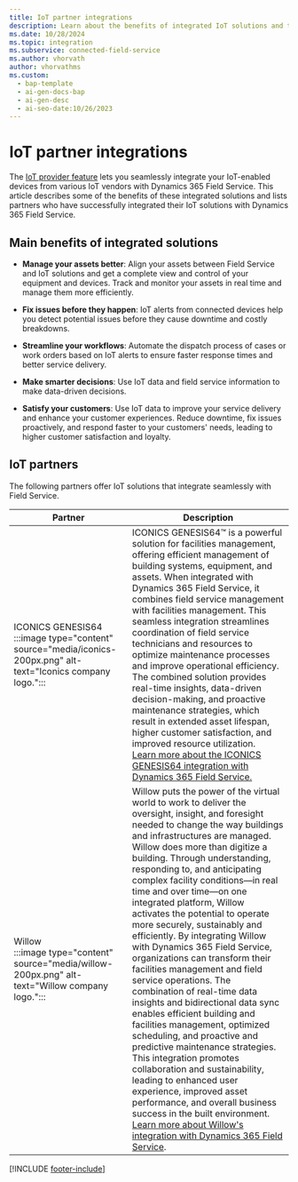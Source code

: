 ```yaml
---
title: IoT partner integrations
description: Learn about the benefits of integrated IoT solutions and the partners who offer IoT solutions that integrate with Dynamics 365 Field Service.
ms.date: 10/28/2024
ms.topic: integration
ms.subservice: connected-field-service
ms.author: vhorvath
author: vhorvathms
ms.custom:
  - bap-template
  - ai-gen-docs-bap
  - ai-gen-desc
  - ai-seo-date:10/26/2023
---
```


# IoT partner integrations

The [IoT provider feature](cfs-custom-iot-provider.md) lets you seamlessly integrate your IoT-enabled devices from various IoT vendors with Dynamics 365 Field Service. This article describes some of the benefits of these integrated solutions and lists partners who have successfully integrated their IoT solutions with Dynamics 365 Field Service.

## Main benefits of integrated solutions

- **Manage your assets better**: Align your assets between Field Service and IoT solutions and get a complete view and control of your equipment and devices. Track and monitor your assets in real time and manage them more efficiently.

- **Fix issues before they happen**: IoT alerts from connected devices help you detect potential issues before they cause downtime and costly breakdowns.

- **Streamline your workflows**: Automate the dispatch process of cases or work orders based on IoT alerts to ensure faster response times and better service delivery.

- **Make smarter decisions**: Use IoT data and field service information to make data-driven decisions.

- **Satisfy your customers**: Use IoT data to improve your service delivery and enhance your customer experiences. Reduce downtime, fix issues proactively, and respond faster to your customers' needs, leading to higher customer satisfaction and loyalty.

## IoT partners

The following partners offer IoT solutions that integrate seamlessly with Field Service.

|Partner  |Description  |
|---------|---------|
| ICONICS GENESIS64<br>:::image type="content" source="media/iconics-200px.png" alt-text="Iconics company logo."::: | ICONICS GENESIS64&trade; is a powerful solution for facilities management, offering efficient management of building systems, equipment, and assets. When integrated with Dynamics 365 Field Service, it combines field service management with facilities management. This seamless integration streamlines coordination of field service technicians and resources to optimize maintenance processes and improve operational efficiency. The combined solution provides real-time insights, data-driven decision-making, and proactive maintenance strategies, which result in extended asset lifespan, higher customer satisfaction, and improved resource utilization.<br>[Learn more about the ICONICS GENESIS64 integration with Dynamics 365 Field Service.](https://iconics.com/Resources/Videos/GENESIS64-Integrates-with-Microsoft-Dynamics-365-Field-Service) |
|Willow<br>:::image type="content" source="media/willow-200px.png" alt-text="Willow company logo."::: | Willow puts the power of the virtual world to work to deliver the oversight, insight, and foresight needed to change the way buildings and infrastructures are managed. Willow does more than digitize a building. Through understanding, responding to, and anticipating complex facility conditions&mdash;in real time and over time&mdash;on one integrated platform, Willow activates the potential to operate more securely, sustainably and efficiently. By integrating Willow with Dynamics 365 Field Service, organizations can transform their facilities management and field service operations. The combination of real-time data insights and bidirectional data sync enables efficient building and facilities management, optimized scheduling, and proactive and predictive maintenance strategies. This integration promotes collaboration and sustainability, leading to enhanced user experience, improved asset performance, and overall business success in the built environment.<br>[Learn more about Willow's integration with Dynamics 365 Field Service](https://willowinc.com/sustainability/). |

[!INCLUDE [footer-include](../includes/footer-banner.md)]
